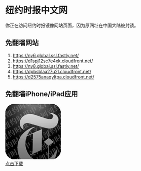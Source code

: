 <h1>纽约时报中文网</h1>
<p>你正在访问纽约时报镜像网站页面，因为原网址在中国大陆被封锁。</p>
<h2>免翻墙网站</h2>
<ol>
<li><a href="https://ny6.global.ssl.fastly.net/" target="1">https://ny6.global.ssl.fastly.net/</a></li>
<li><a href="https://d1spj12sc7e4xk.cloudfront.net/" target="2">https://d1spj12sc7e4xk.cloudfront.net/</a></li>
<li><a href="https://ny8.global.ssl.fastly.net/" target="3">https://ny8.global.ssl.fastly.net/</a></li>
<li><a href="https://dpbsblaa27u2l.cloudfront.net/" target="4">https://dpbsblaa27u2l.cloudfront.net/</a></li>
<li><a href="https://d2575anaqyltpa.cloudfront.net/" target="5">https://d2575anaqyltpa.cloudfront.net/</a></li>
</ol>
<h2>免翻墙iPhone/iPad应用</h2>
<p>
	<a href="https://itunes.apple.com/cn/app/niu-yue-shi-bao-zhong-wen-wang/id807498298?mt=8">
		<img src="icon175x175.jpeg" />
		<br/>点击下载
	</a>
</p>